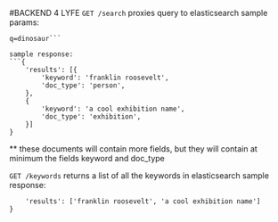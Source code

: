 #BACKEND 4 LYFE
`GET /search` proxies query to elasticsearch
sample params:
```q=keyword:franklin roosevelt
q=dinosaur```

sample response:
```{
    'results': [{
        'keyword': 'franklin roosevelt',
        'doc_type': 'person',
    },
    {
        'keyword': 'a cool exhibition name',
        'doc_type': 'exhibition',
    }]
}
```
** these documents will contain more fields, but they will contain at minimum
the fields keyword and doc_type

`GET /keywords` returns a list of all the keywords in elasticsearch
sample response:
```{
    'results': ['franklin roosevelt', 'a cool exhibition name']
}